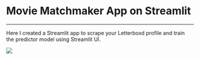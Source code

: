 # Movie Matchmaker App on Streamlit
---
Here I created a Streamlit app to scrape your Letterboxd profile and train the predictor model using Streamlit UI.


![](/images/main_screen.png)
